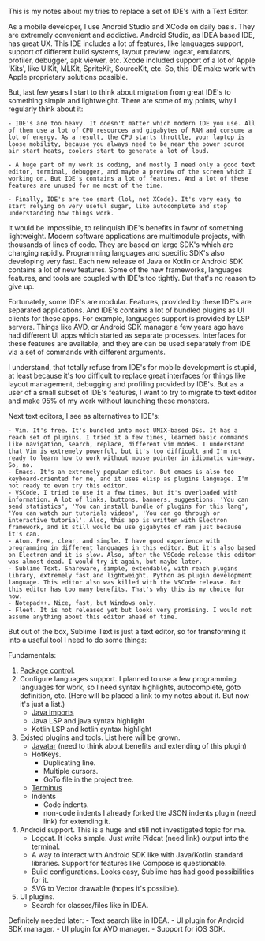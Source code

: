 This is my notes about my tries to replace a set of IDE's with a Text Editor.

As a mobile developer, I use Android Studio and XCode on daily basis. They are extremely convenient and addictive. 
Android Studio, as IDEA based IDE, has great UX. This IDE includes a lot of features, like languages support, support of different build systems, layout preview, logcat, emulators, profiler, debugger, apk viewer, etc.
Xcode included support of a lot of Apple 'Kits', like UIKit, MLKit, SpriteKit, SourceKit, etc. So, this IDE make work with Apple proprietary solutions possible.

But, last few years I start to think about migration from great IDE's to something simple and lightweight. There are some of my points, why I regularly think about it:

    - IDE's are too heavy. It doesn't matter which modern IDE you use. All of them use a lot of CPU resources and gigabytes of RAM and consume a lot of energy. As a result, the CPU starts throttle, your laptop is loose mobility, because you always need to be near the power source air start heats, coolers start to generate a lot of loud.

    - A huge part of my work is coding, and mostly I need only a good text editor, terminal, debugger, and maybe a preview of the screen which I working on. But IDE's contains a lot of features. And a lot of these features are unused for me most of the time.

    - Finally, IDE's are too smart (lol, not XCode). It's very easy to start relying on very useful sugar, like autocomplete and stop understanding how things work.

It would be impossible, to relinquish IDE's benefits in favor of something lightweight. Modern software applications are multimodule projects, with thousands of lines of code. They are based on large SDK's which are changing rapidly. Programming languages and specific SDK's also developing very fast. Each new release of Java or Kotlin or Android SDK contains a lot of new features. Some of the new frameworks, languages features, and tools are coupled with IDE's too tightly. But that's no reason to give up.

Fortunately, some IDE's are modular. Features, provided by these IDE's are separated applications. And IDE's contains a lot of bundled plugins as UI clients for these apps. For example, languages support is provided by LSP servers. Things like AVD, or Android SDK manager a few years ago have had different UI apps which started as separate processes. Interfaces for these features are available, and they are can be used separately from IDE via a set of commands with different arguments.

I understand, that totally refuse from IDE's for mobile development is stupid, at least because it's too difficult to replace great interfaces for things like layout management, debugging and profiling provided by IDE's. But as a user of a small subset of IDE's features, I want to try to migrate to text editor and make 95% of my work without launching these monsters.

Next text editors, I see as alternatives to IDE's:

    - Vim. It's free. It's bundled into most UNIX-based OSs. It has a reach set of plugins. I tried it a few times, learned basic commands like navigation, search, replace, different vim modes. I understand that Vim is extremely powerful, but it's too difficult and I'm not ready to learn how to work without mouse pointer in idiomatic vim-way. So, no.
    - Emacs. It's an extremely popular editor. But emacs is also too keyboard-oriented for me, and it uses elisp as plugins language. I'm not ready to even try this editor.
    - VSCode. I tried to use it a few times, but it's overloaded with information. A lot of links, buttons, banners, suggestions. 'You can send statistics', 'You can install bundle of plugins for this lang', 'You can watch our tutorials videos', 'You can go through or interactive tutorial'. Also, this app is written with Electron framework, and it still would be use gigabytes of ram just because it's can.
    - Atom. Free, clear, and simple. I have good experience with programming in different languages in this editor. But it's also based on Electron and it is slow. Also, after the VSCode release this editor was almost dead. I would try it again, but maybe later.
    - Sublime Text. Shareware, simple, extendable, with reach plugins library, extremely fast and lightweight. Python as plugin development language. This editor also was killed with the VSCode release. But this editor has too many benefits. That's why this is my choice for now.
    - Notepad++. Nice, fast, but Windows only.
    - Fleet. It is not released yet but looks very promising. I would not assume anything about this editor ahead of time.

But out of the box, Sublime Text is just a text editor, so for transforming it into a useful tool I need to do some things:

Fundamentals:
1) [Package control](https://packagecontrol.io/).
2) Configure languages support. I planned to use a few programming languages for work, so I need syntax highlights, autocomplete, goto definition, etc. (Here will be placed a link to my notes about it. But now it's just a list.)
    - [Java imports](https://packagecontrol.io/packages/JavaImports)
    - Java LSP and java syntax highlight
    - Kotlin LSP and kotlin syntax highlight
3) Existed plugins and tools. List here will be grown.
    - [Javatar](https://packagecontrol.io/packages/Javatar) (need to think about benefits and extending of this plugin)
    - HotKeys.
        - Duplicating line.
        - Multiple cursors.
        - GoTo file in the project tree. 
    - [Terminus](https://packagecontrol.io/packages/Terminus)
    - Indents
        - Code indents.
        - non-code indents I already forked the JSON indents plugin (need link) for extending it.
4) Android support. This is a huge and still not investigated topic for me. 
    - Logcat. It looks simple. Just write Pidcat (need link) output into the terminal.
    - A way to interact with Android SDK like with Java/Kotlin standard libraries. Support for features like Compose is questionable.
    - Build configurations. Looks easy, Sublime has had good possibilities for it.
    - SVG to Vector drawable (hopes it's possible).
5) UI plugins.
    - Search for classes/files like in IDEA.

Definitely needed later:
    - Text search like in IDEA.
    - UI plugin for Android SDK manager.
    - UI plugin for AVD manager.
    - Support for iOS SDK.
